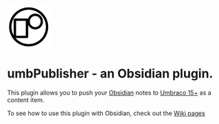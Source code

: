 <img src="assets/umbpublisher-logo.png" alt="Document Type" width="100px"></img> 
# umbPublisher - an Obsidian plugin.

This plugin allows you to push your [Obsidian](https://obsidian.md/) notes to [Umbraco 15+](https://umbraco.com) as a content item. 

To see how to use this plugin with Obsidian, check out the [Wiki pages](https://github.com/OwainWilliams/umbpublisher/wiki)
